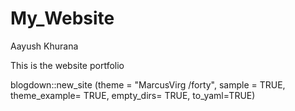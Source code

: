 # My_Website
Aayush Khurana

This is the website portfolio

blogdown::new_site (theme = "MarcusVirg /forty",
sample = TRUE,
theme_example= TRUE,
empty_dirs= TRUE,
to_yaml=TRUE)
